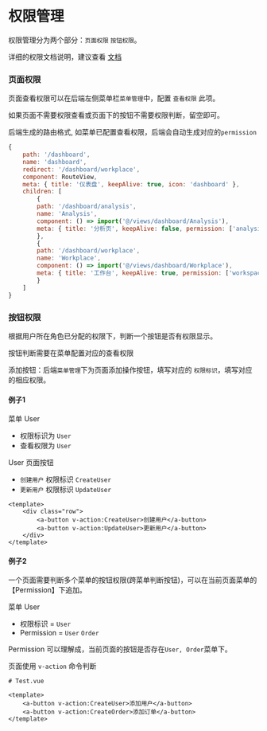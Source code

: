 # 权限管理
权限管理分为两个部分：`页面权限` `按钮权限`。

详细的权限文档说明，建议查看 [文档](https://pro.loacg.com/docs/authority-management)

### 页面权限
页面查看权限可以在后端左侧菜单栏`菜单管理`中，配置 `查看权限` 此项。

如果页面不需要权限查看或页面下的按钮不需要权限判断，留空即可。

后端生成的路由格式, 如菜单已配置查看权限，后端会自动生成对应的`permission`
```js
{
    path: '/dashboard',
    name: 'dashboard',
    redirect: '/dashboard/workplace',
    component: RouteView,
    meta: { title: '仪表盘', keepAlive: true, icon: 'dashboard' },
    children: [
        {
        path: '/dashboard/analysis',
        name: 'Analysis',
        component: () => import('@/views/dashboard/Analysis'),
        meta: { title: '分析页', keepAlive: false, permission: ['analysis'] }
        },
        {
        path: '/dashboard/workplace',
        name: 'Workplace',
        component: () => import('@/views/dashboard/Workplace'),
        meta: { title: '工作台', keepAlive: true, permission: ['workspace'] }
        }
    ]
}
```

### 按钮权限
根据用户所在角色已分配的权限下，判断一个按钮是否有权限显示。

按钮判断需要在菜单配置对应的查看权限

添加按钮：后端`菜单管理`下为页面添加操作按钮，填写对应的 `权限标识`，填写对应的相应权限。

#### 例子1

菜单 User
* 权限标识为 `User`
* 查看权限为 `User `

User 页面按钮
* `创建用户` 权限标识 `CreateUser`
* `更新用户` 权限标识 `UpdateUser`
```vue
<template>
    <div class="row">
        <a-button v-action:CreateUser>创建用户</a-button>
        <a-button v-action:UpdateUser>更新用户</a-button>
    </div>
</template>
```

#### 例子2
一个页面需要判断多个菜单的按钮权限(跨菜单判断按钮)，可以在当前页面菜单的【Permission】下追加。

菜单 User
* 权限标识 = `User`
* Permission = `User` `Order`

Permission 可以理解成，当前页面的按钮是否存在`User, Order`菜单下。

页面使用 `v-action` 命令判断

```vue
# Test.vue

<template>
    <a-button v-action:CreateUser>添加用户</a-button>
    <a-button v-action:CreateOrder>添加订单</a-button>
</template>
```